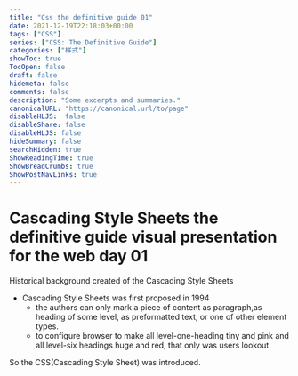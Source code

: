 ```yaml
---
title: "Css the definitive guide 01"
date: 2021-12-19T22:18:03+00:00
tags: ["CSS"]
series: ["CSS: The Definitive Guide"]
categories: ["样式"]
showToc: true
TocOpen: false
draft: false
hidemeta: false
comments: false
description: "Some excerpts and summaries."
canonicalURL: "https://canonical.url/to/page"
disableHLJS:  false
disableShare: false
disableHLJS: false
hideSummary: false
searchHidden: true
ShowReadingTime: true
ShowBreadCrumbs: true
ShowPostNavLinks: true
---
```



# Cascading Style Sheets the definitive guide visual presentation for the web day 01

Historical background created of the Cascading Style Sheets

- Cascading Style Sheets was first proposed in 1994
	- the authors can only mark a piece of content as paragraph,as heading of some level, as preformatted text, or one of other element types.
	- to configure browser to make all level-one-heading tiny and pink and all level-six headings huge and red, that only was users lookout.

So the CSS(Cascading Style Sheet) was introduced.

